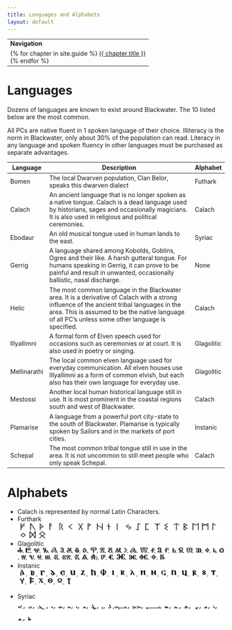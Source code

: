 ```yaml
---
title: Languages and Alphabets
layout: default
---
```

<table>
  <tr><td><b>Navigation</b></td></tr>
  <tr><td>
{% for chapter in site.guide %}
  <a href="{{ chapter.url | relative_url }}">{{ chapter.title }}</a><br>
{% endfor %}  
    </td></tr></table>  

# Languages  

Dozens of languages are known to exist around Blackwater.  The 10 listed below are the most common.  

All PCs are native fluent in 1 spoken language of their choice.  Illiteracy is the norm in Blackwater, only about 30% of the population can read.  Literacy in any language and spoken fluency in other languages must be purchased as separate advantages.   

|Language|Description|Alphabet|
|---|---|---|
|Bomen|The local Dwarven population, Clan Belor, speaks this dwarven dialect|Futhark|
|Calach|An ancient language that is no longer spoken as a native tongue. Calach is a dead language used by historians, sages and occasionally magicians. It is also used in religious and political ceremonies.|Calach|
|Ebodaur|An old musical tongue used in human lands to the east.|Syriac|
|Gerrig|A language shared among Kobolds, Goblins, Ogres and their like. A harsh gutteral tongue.  For humans speaking in Gerrig, it can prove to be painful and result in unwanted, occasionally ballistic, nasal discharge.|None|
|Helic|The most common language in the Blackwater area.  It is a derivative of Calach with a strong influence of the ancient tribal languages in the area.  This is assumed to be the native language of all PC’s unless some other language is specified.|Calach|
|Illyallimni|A formal form of Elven speech used for occasions such as ceremonies or at court. It is also used in poetry or singing.|Glagolitic|
|Mellinarathi|The local common elven language used for everyday communication. All elven houses use Illyallimni as a form of common elvish, but each also has their own language for everyday use.|Glagolitic|
|Mestossi|Another local human historical language still in use. It is most prominent in the coastal regions south and west of Blackwater.|Calach|
|Plamarise|A language from a powerful port city-state to the south of Blackwater. Plamarise is typically spoken by Sailors and in the markets of port cities.|Instanic|
|Schepal|The most common tribal tongue still in use in the area. It is not uncommon to still meet people who only speak Schepal.|Calach|  


# Alphabets  
* Calach is represented by normal Latin Characters.  
* Furthark <img src="../images/Futhark.png">  
* Glagolitic <img src="../images/Glagolitic.png">  
* Instanic <img src="../images/Instanic.png">  
* Syriac <img src="../images/Syriac.png">  

